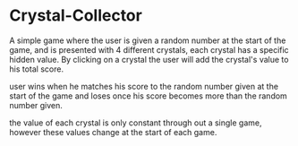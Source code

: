 # Crystal-Collector
A simple game where the user is given a random number at the start of the game, and is presented with 4 different crystals, each crystal has a specific hidden value.
By clicking on a crystal the user will add the crystal's value to his total score.

user wins when he matches his score to the random number given at the start of the game and loses once his score becomes more than the random number given.

the value of each crystal is only constant through out a single game, however these values change at the start of each game.
